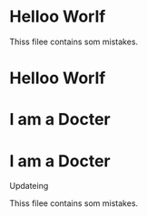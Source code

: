 # Helloo Worlf

Thiss filee contains som mistakes.

# Helloo Worlf
# I am a Docter
# I am a Docter

Updateing

Thiss filee contains som mistakes.

